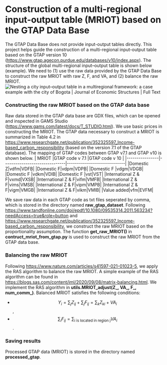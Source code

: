 # Construction of a multi-regional input-output table (MRIOT) based on the GTAP Data Base

The GTAP Data Base does not provide input-output tables directly. This project helps guide the construction of a multi-regional input-output table based on the GTAP version 10 (https://www.gtap.agecon.purdue.edu/databases/v10/index.aspx).  The structure of the global multi-regional input–output table is shown below (example). We need to (1) use the raw data provided by the GTAP Data Base to construct the raw MRIOT with raw Z, F, and VA, and (2) balance the raw MRIOT. 
![Nesting a city input–output table in a multiregional framework: a case  example with the city of Bogota | Journal of Economic Structures | Full Text](https://media.springernature.com/lw685/springer-static/image/art%3A10.1186%2Fs40008-020-0185-8/MediaObjects/40008_2020_185_Fig1_HTML.png)

### Constructing the raw MRIOT based on the GTAP data base
Raw data stored in the GTAP data base are GDX files, which can be opened and inspected in GAMS Studio (https://www.gams.com/latest/docs/T_STUDIO.html). We use basic prices in constructing the MRIOT. The GTAP data necessary to construct a MRIOT is summarized in Table 4.2 in https://www.researchgate.net/publication/352325597_Income-based_carbon_responsibility (based on the version 7.1 of the GTAP database). The mapping of GTAP codes between GTAP v7.1 and GTAP v10 is shown below.
|    MRIOT   |GTAP code v 7.1    |GTAP code v 10   |
|----------------|-------------------------------|-----------------------------|
|Domestic Z|vdfm|VDFB|
|Domestic F|vdpm|VDPB|
|Domestic F |vdgm|VDGB|
|Domestic F |vdkm|VDIB|
|Domestic F |vst|VST|
|International Z & F|vxmd|VXSB|
|International Z & F|vifm|VMFB|
|International Z & F|vims|VMSB|
|International Z & F|vipm|VMPB|
|International Z & F|vigm|VMGB|
|International Z & F|vikm|VMIB|
|Value added|vfm|EVFM|

We save raw data in each GTAP code as txt files seperated by comma, which is stored in the directory named **raw_gtap_dataset**. Following https://www.tandfonline.com/doi/epdf/10.1080/09535314.2011.563234?needAccess=true&role=button and https://www.researchgate.net/publication/352325597_Income-based_carbon_responsibility, we construct the raw MRIOT based on the proportionality assumption. The function **get_raw_MRIOT()** in **contruct_mriot_from_gtap.py** is used to construct the raw MRIOT from the GTAP data base.


### Balancing the raw MRIOT
Following https://www.nature.com/articles/s41597-021-01023-5, we apply the RAS algorithm to balance the raw MRIOT. A simple example of the RAS algorithm can be found in https://blogs.sas.com/content/iml/2020/09/08/matrix-balancing.html. We implement the RAS algorithm in **utils.MRIOT_adjust(Z_, VA_, F_, num_comm_)**. Balanced MRIOT satisfies the following conditions:

 - $$Y_{i} = \sum_j Z_{ij} + \sum_j F_{ij} = \sum_k Z_{ki} + VA_i$$,
 - $$\sum_i F_{ij}  =  \sum_{\text{i is located in region j}}VA_i $$.

### Saving results
Processed GTAP data (MRIOT) is stored in the directory named **processed_gtap**.